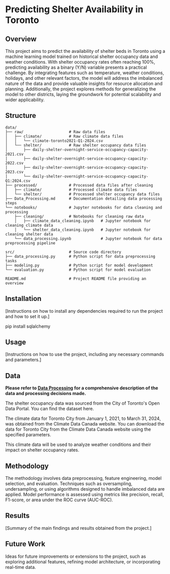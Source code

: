 # Predicting Shelter Availability in Toronto

## Overview

This project aims to predict the availability of shelter beds in Toronto using a machine learning model trained on historical shelter occupancy data and weather conditions. With shelter occupancy rates often reaching 100%, predicting availability as a binary (Y/N) variable presents a practical challenge. By integrating features such as temperature, weather conditions, holidays, and other relevant factors, the model will address the imbalanced nature of the data and provide valuable insights for resource allocation and planning. Additionally, the project explores methods for generalizing the model to other districts, laying the groundwork for potential scalability and wider applicability. 

## Structure
```
data/
├── raw/                    # Raw data files  
│   ├── climate/            # Raw climate data files  
│   │   └── climate-toronto2021-Q1-2024.csv  
│   └── shelter/            # Raw shelter occupancy data files  
│       ├── daily-shelter-overnight-service-occupancy-capacity-2021.csv  
│       ├── daily-shelter-overnight-service-occupancy-capacity-2022.csv  
│       ├── daily-shelter-overnight-service-occupancy-capacity-2023.csv  
│       └── daily-shelter-overnight-service-occupancy-capacity-Q1:2024.csv  
├── processed/              # Processed data files after cleaning  
│   ├── climate/            # Processed climate data files  
│   └── shelter/            # Processed shelter occupancy data files  
├── Data_Processing.md      # Documentation detailing data processing steps  
└── notebooks/              # Jupyter notebooks for data cleaning and processing  
    ├── cleaning/           # Notebooks for cleaning raw data  
    │   ├── climate_data_cleaning.ipynb   # Jupyter notebook for cleaning climate data  
    │   └── shelter_data_cleaning.ipynb   # Jupyter notebook for cleaning shelter data  
    └── data_processing.ipynb             # Jupyter notebook for data preprocessing pipeline  

src/                        # Source code directory  
├── data_processing.py      # Python script for data preprocessing tasks  
├── modeling.py             # Python script for model development  
└── evaluation.py           # Python script for model evaluation  

README.md                   # Project README file providing an overview  
```

## Installation

[Instructions on how to install any dependencies required to run the project and how to set it up.]

pip install sqlalchemy

## Usage

[Instructions on how to use the project, including any necessary commands and parameters.]

## Data
**Please refer to [Data Processing](data/Data_Processing.md) for a comprehensive description of the data and processing decisions made.**

The shelter occupancy data was sourced from the City of Toronto's Open Data Portal. You can find the dataset here.

The climate data for Toronto City from January 1, 2021, to March 31, 2024, was obtained from the Climate Data Canada website. You can download the data for Toronto City from the Climate Data Canada website using the specified parameters.

This climate data will be used to analyze weather conditions and their impact on shelter occupancy rates.
## Methodology

The methodology involves data preprocessing, feature engineering, model selection, and evaluation. Techniques such as oversampling, undersampling, or using algorithms designed to handle imbalanced data are applied. Model performance is assessed using metrics like precision, recall, F1-score, or area under the ROC curve (AUC-ROC).

## Results

[Summary of the main findings and results obtained from the project.]

## Future Work

Ideas for future improvements or extensions to the project, such as exploring additional features, refining model architecture, or incorporating real-time data.

